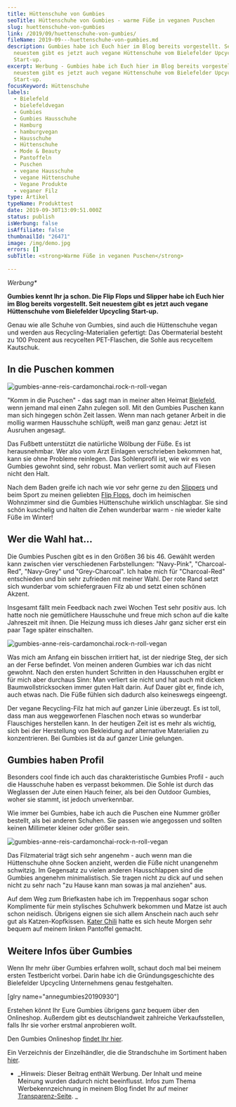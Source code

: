 ```yaml
---
title: Hüttenschuhe von Gumbies
seoTitle: Hüttenschuhe von Gumbies - warme Füße in veganen Puschen
slug: huettenschuhe-von-gumbies
link: /2019/09/huettenschuhe-von-gumbies/
fileName: 2019-09---huettenschuhe-von-gumbies.md
description: Gumbies habe ich Euch hier im Blog bereits vorgestellt. Seit
  neuestem gibt es jetzt auch vegane Hüttenschuhe vom Bielefelder Upcycling
  Start-up.
excerpt: Werbung - Gumbies habe ich Euch hier im Blog bereits vorgestellt. Seit
  neuestem gibt es jetzt auch vegane Hüttenschuhe vom Bielefelder Upcycling
  Start-up.
focusKeyword: Hüttenschuhe
labels:
  - Bielefeld
  - bielefeldvegan
  - Gumbies
  - Gumbies Hausschuhe
  - Hamburg
  - hamburgvegan
  - Hausschuhe
  - Hüttenschuhe
  - Mode & Beauty
  - Pantoffeln
  - Puschen
  - vegane Hausschuhe
  - vegane Hüttenschuhe
  - Vegane Produkte
  - veganer Filz
type: Artikel
typeName: Produkttest
date: 2019-09-30T13:09:51.000Z
status: publish
isWerbung: false
isAffiliate: false
thumbnailId: "26471"
image: /img/demo.jpg
errors: []
subTitle: <strong>Warme Füße in veganen Puschen</strong>
  
---
```


_Werbung\*_

**Gumbies kennt Ihr ja schon. Die Flip Flops und Slipper habe ich Euch hier im
Blog bereits vorgestellt. Seit neuestem gibt es jetzt auch vegane Hüttenschuhe
vom Bielefelder Upcycling Start-up.**

Genau wie alle Schuhe von Gumbies, sind auch die Hüttenschuhe vegan und werden
aus Recycling-Materialien gefertigt: Das Obermaterial besteht zu 100 Prozent aus
recycelten PET-Flaschen, die Sohle aus recyceltem Kautschuk.

## In die Puschen kommen

![gumbies-anne-reis-cardamonchai.rock-n-roll-vegan](http://cardamonchai.com/wp-content/uploads/2019/09/2019-09-28-gumbies-5-400x533.jpg)

"Komm in die Puschen" - das sagt man in meiner alten Heimat
[Bielefeld](/2019/07/bielefeld/), wenn jemand mal einen Zahn zulegen soll. Mit
den Gumbies Puschen kann man sich hingegen schön Zeit lassen. Wenn man nach
getaner Arbeit in die mollig warmen Hausschuhe schlüpft, weiß man ganz genau:
Jetzt ist Ausruhen angesagt.

Das Fußbett unterstützt die natürliche Wölbung der Füße. Es ist herausnehmbar.
Wer also vom Arzt Einlagen verschrieben bekommen hat, kann sie ohne Probleme
reinlegen. Das Sohlenprofil ist, wie wir es von Gumbies gewohnt sind, sehr
robust. Man verliert somit auch auf Fliesen nicht den Halt.

Nach dem Baden greife ich nach wie vor sehr gerne zu den
[Slippers](/2018/12/gumbies-im-winter/) und beim Sport zu meinen geliebten
[Flip Flops](/2018/03/gumbies-vegane-strandsandalen/), doch im heimischen
Wohnzimmer sind die Gumbies Hüttenschuhe wirklich unschlagbar. Sie sind schön
kuschelig und halten die Zehen wunderbar warm - nie wieder kalte Füße im Winter!

## Wer die Wahl hat...

Die Gumbies Puschen gibt es in den Größen 36 bis 46. Gewählt werden kann
zwischen vier verschiedenen Farbstellungen: "Navy-Pink", "Charcoal-Red",
"Navy-Grey" und "Grey-Charcoal". Ich habe mich für "Charcoal-Red" entschieden
und bin sehr zufrieden mit meiner Wahl. Der rote Rand setzt sich wunderbar vom
schiefergrauen Filz ab und setzt einen schönen Akzent.

Insgesamt fällt mein Feedback nach zwei Wochen Test sehr positiv aus. Ich hatte
noch nie gemütlichere Hausschuhe und freue mich schon auf die kalte Jahreszeit
mit ihnen. Die Heizung muss ich dieses Jahr ganz sicher erst ein paar Tage
später einschalten.

![gumbies-anne-reis-cardamonchai.rock-n-roll-vegan](http://cardamonchai.com/wp-content/uploads/2019/09/2019-09-28-gumbies-9-400x300.jpg)

Was mich am Anfang ein bisschen irritiert hat, ist der niedrige Steg, der sich
an der Ferse befindet. Von meinen anderen Gumbies war ich das nicht gewohnt.
Nach den ersten hundert Schritten in den Hausschuhen ergibt er für mich aber
durchaus Sinn: Man verliert sie nicht und hat auch mit dicken
Baumwollstricksocken immer guten Halt darin. Auf Dauer gibt er, finde ich, auch
etwas nach. Die Füße fühlen sich dadurch also keineswegs eingeengt.

Der vegane Recycling-Filz hat mich auf ganzer Linie überzeugt. Es ist toll, dass
man aus weggeworfenen Flaschen noch etwas so wunderbar Flauschiges herstellen
kann. In der heutigen Zeit ist es mehr als wichtig, sich bei der Herstellung von
Bekleidung auf alternative Materialien zu konzentrieren. Bei Gumbies ist da auf
ganzer Linie gelungen.

## Gumbies haben Profil

Besonders cool finde ich auch das charakteristische Gumbies Profil - auch die
Hausschuhe haben es verpasst bekommen. Die Sohle ist durch das Weglassen der
Jute einen Hauch feiner, als bei den Outdoor Gumbies, woher sie stammt, ist
jedoch unverkennbar.

Wie immer bei Gumbies, habe ich auch die Puschen eine Nummer größer bestellt,
als bei anderen Schuhen. Sie passen wie angegossen und sollten keinen Millimeter
kleiner oder größer sein.

![gumbies-anne-reis-cardamonchai-rock-n-roll-vegan](http://cardamonchai.com/wp-content/uploads/2019/09/2019-09-28-gumbies-6-400x300.jpg)

Das Filzmaterial trägt sich sehr angenehm - auch wenn man die Hüttenschuhe ohne
Socken anzieht, werden die Füße nicht unangenehm schwitzig. Im Gegensatz zu
vielen anderen Hausschlappen sind die Gumbies angenehm minimalistisch. Sie
tragen nicht zu dick auf und sehen nicht zu sehr nach "zu Hause kann man sowas
ja mal anziehen" aus.

Auf dem Weg zum Briefkasten habe ich im Treppenhaus sogar schon Komplimente für
mein stylisches Schuhwerk bekommen und Matze ist auch schon neidisch. Übrigens
eignen sie sich allem Anschein nach auch sehr gut als Katzen-Kopfkissen.
[Kater Chili](/2012/08/ode-an-den-kater/) hatte es sich heute Morgen sehr bequem
auf meinem linken Pantoffel gemacht.

## Weitere Infos über Gumbies

Wenn Ihr mehr über Gumbies erfahren wollt, schaut doch mal bei meinem ersten
Testbericht vorbei. Darin habe ich die Gründungsgeschichte des Bielefelder
Upcycling Unternehmens genau festgehalten.

[glry name="annegumbies20190930"]

Erstehen könnt Ihr Eure Gumbies übrigens ganz bequem über den Onlineshop.
Außerdem gibt es deutschlandweit zahlreiche Verkaufsstellen, falls Ihr sie
vorher erstmal anprobieren wollt.

Den Gumbies Onlineshop [findet Ihr hier](https://shop.gumbies.de/).

Ein Verzeichnis der Einzelhändler, die die Strandschuhe im Sortiment haben
[hier](https://www.gumbies.de/haendlerverzeichnis).

- _Hinweis: Dieser Beitrag enthält Werbung. Der Inhalt und meine Meinung wurden
  dadurch nicht beeinflusst. Infos zum Thema Werbekennzeichnung in meinem Blog
  findet Ihr auf meiner [Transparenz-Seite](/werbung/). _

&nbsp;

  